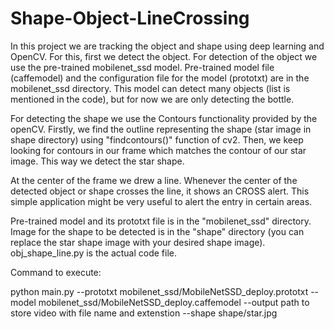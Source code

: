 # Shape-Object-LineCrossing
In this project we are tracking the object and shape using deep learning and OpenCV. For this, first we detect the object. For detection of the object we use the pre-trained mobilenet_ssd model. Pre-trained model file (caffemodel) and the configuration file for the model (prototxt) are in the mobilenet_ssd directory. This model can detect many objects (list is mentioned in the code), but for now we are only detecting the bottle. 

For detecting the shape we use the Contours functionality provided by the openCV. Firstly, we find the outline representing the shape (star image in shape directory) using "findcontours()" function of cv2. Then, we keep looking for contours in our frame which matches the contour of our star image. This way we detect the star shape. 

At the center of the frame we drew a line. Whenever the center of the detected object or shape crosses the line, it shows an CROSS alert. This simple application might be very useful to alert the entry in certain areas.

Pre-trained model and its prototxt file is in the "mobilenet_ssd" directory. 
Image for the shape to be detected is in the "shape" directory (you can replace the star shape image with your desired shape image).  
obj_shape_line.py is the actual code file.


Command to execute:

python main.py --prototxt mobilenet_ssd/MobileNetSSD_deploy.prototxt --model mobilenet_ssd/MobileNetSSD_deploy.caffemodel --output path to store video with file name and extenstion --shape shape/star.jpg 


